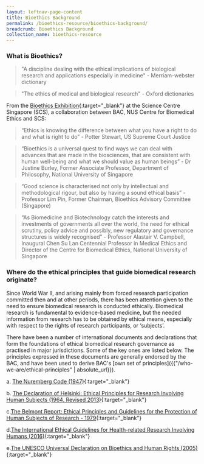 ```yaml
---
layout: leftnav-page-content
title: Bioethics Background
permalink: /bioethics-resource/bioethics-background/
breadcrumb: Bioethics Background
collection_name: bioethics-resource
---
```


### **What is Bioethics?**

>"A discipline dealing with the ethical implications of biological research and applications especially in medicine" - Merriam-webster dictionary

>"The ethics of medical and biological research" - Oxford dictionaries

From the [Bioethics Exhibition]({{"https://www.science.edu.sg/whats-on/exhibitions/bioethics"}}){:target="_blank"} at the Science Centre Singapore (SCS), a collaboration between BAC, NUS Centre for Biomedical Ethics and SCS:

>“Ethics is knowing the difference between what you have a right to do and what is right to do” - Potter Stewart, US Supreme Court Justice

>“Bioethics is a universal quest to find ways we can deal with advances that are made in the biosciences, that are consistent with human well-being and what we should value as human beings” - Dr Justine Burley, Former Associate Professor, Department of Philosophy, National University of Singapore

>“Good science is characterised not only by intellectual and methodological rigour, but also by having a sound ethical basis” - Professor Lim Pin, Former Chairman, Bioethics Advisory Committee (Singapore)

>“As Biomedicine and Biotechnology catch the interests and investments of governments all over the world, the need for ethical scrutiny, policy advice and possibly, new regulatory and governance structures is widely recognised” - Professor Alastair V. Campbell, Inaugural Chen Su Lan Centennial Professor in Medical Ethics and Director of the Centre for Biomedical Ethics, National University of Singapore

 


### **Where do the ethical principles that guide biomedical research originate?**

Since World War II, and arising mainly from forced research participation committed then and at other periods, there has been attention given to the need to ensure biomedical research is conducted ethically. Biomedical research is fundamental to evidence-based medicine, but the needed information from research has to be obtained by ethical means, especially with respect to the rights of research participants, or ‘subjects’.

There have been a number of international documents and declarations that form the foundations of ethical biomedical research governance as practised in major jurisdictions. Some of the key ones are listed below. The principles expressed in these documents are generally endorsed by the BAC, and have been used to derive BAC's [own set of principles]({{"/who-we-are/ethical-principles" | absolute_url}}).

a. [The Nuremberg Code (1947)]({{"https://history.nih.gov/research/downloads/nuremberg.pdf"}}){:target="_blank"}

b. [The Declaration of Helsinki: Ethical Principles for Research Involving Human Subjects (1964, Revised 2013)]({{"https://www.wma.net/policies-post/wma-declaration-of-helsinki-ethical-principles-for-medical-research-involving-human-subjects/"}}){:target="_blank"}

c.[The Belmont Report: Ethical Principles and Guidelines for the Protection of Human Subjects of Research - 1979]({{"https://www.hhs.gov/ohrp/regulations-and-policy/belmont-report/index.html"}}){:target="_blank"}

d.[The International Ethical Guidelines for Health-related Research Involving Humans (2016)]({{"https://cioms.ch/wp-content/uploads/2017/01/WEB-CIOMS-EthicalGuidelines.pdf"}}){:target="_blank"}

e.[The UNESCO Universal Declaration on Bioethics and Human Rights (2005)]({{"http://unesdoc.unesco.org/images/0014/001461/146180e.pdf"}}){:target="_blank"}
